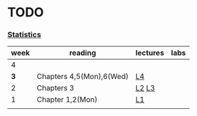TODO
====

### [Statistics](http://blogs.evergreen.edu/cpat/stats-2/)
| week | reading                 | lectures                | labs     
|------|-------------------------|-------------------------|---------------------------------|
| 4    |                         |                         |
| **3**|Chapters 4,5(Mon),6(Wed) |[L4][st-l4]              |
| 2    |Chapters 3               |[L2][st-l2] [L3][st-l3]  |
| 1    |Chapter 1,2(Mon)         |[L1][st-l1]              |                          
|      |                         |                         |

[st-page]: http://blogs.evergreen.edu/cpat/stats/
[st-l1]: http://blogs.evergreen.edu/cpat/files/2013/04/Wk1-judyScientificModels.pdf
[st-l2]: http://blogs.evergreen.edu/cpat/files/2013/04/Week_2_Monday.pdf
[st-l3]: http://blogs.evergreen.edu/cpat/files/2013/04/Week_2_Wed.pdf
[st-l4]: http://blogs.evergreen.edu/cpat/files/2013/04/LectureWeek3Monday.pdf

